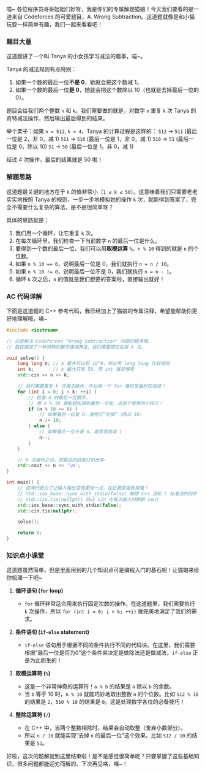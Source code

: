 喵~ 各位程序员哥哥姐姐们好呀，我是你们的专属解题猫娘！今天我们要看的是一道来自 Codeforces 的可爱题目，A. Wrong Subtraction。这道题就像是和小猫玩耍一样简单有趣，我们一起来看看吧！

### 题目大意

这道题讲了一个叫 Tanya 的小女孩学习减法的趣事，喵~。

Tanya 的减法规则有点特别：

1.  如果一个数的最后一位**不是 0**，她就会把这个数减 1。
2.  如果一个数的最后一位**是 0**，她就会把这个数除以 10（也就是去掉最后一位的 0）。

题目会给我们两个整数 `n` 和 `k`。我们需要做的就是，对数字 `n` 重复 `k` 次 Tanya 的奇特减法操作，然后输出最后得到的结果。

举个栗子：如果 `n = 512`, `k = 4`，Tanya 的计算过程是这样的：
`512` → `511` (最后一位是 2，非 0，减 1)
`511` → `510` (最后一位是 1，非 0，减 1)
`510` → `51`  (最后一位是 0，除以 10)
`51`  → `50`  (最后一位是 1，非 0，减 1)

经过 4 次操作，最后的结果就是 50 啦！

### 解题思路

这道题最关键的地方在于 `k` 的值非常小（`1 ≤ k ≤ 50`）。这意味着我们只需要老老实实地按照 Tanya 的规则，一步一步地模拟她的操作 `k` 次，就能得到答案了，完全不需要什么复杂的算法，是不是很简单呀？

具体的思路就是：

1.  我们用一个循环，让它重复 `k` 次。
2.  在每次循环里，我们检查一下当前数字 `n` 的最后一位是什么。
3.  要得到一个数的最后一位，我们可以用**取模运算** `%`。`n % 10` 得到的就是 `n` 的个位数。
4.  如果 `n % 10 == 0`，说明最后一位是 0，我们就执行 `n = n / 10`。
5.  如果 `n % 10 != 0`，说明最后一位不是 0，我们就执行 `n = n - 1`。
6.  循环 `k` 次之后，`n` 的值就是我们想要的答案啦，直接输出就好！

### AC 代码详解

下面是这道题的 C++ 参考代码，我已经加上了猫娘的专属注释，希望能帮助你更好地理解哦，喵~

```cpp
#include <iostream>

// 这是解决 Codeforces "Wrong Subtraction" 问题的程序哦。
// 题目描述了一种特殊的数字递减算法，我们需要把它应用 k 次。

void solve() {
    long long n; // n 最大可以到 10^9，所以用 long long 比较保险
    int k;       // k 最大只有 50，用 int 就足够啦
    std::cin >> n >> k;

    // 我们需要重复 k 次减法操作，所以用一个 for 循环是最好的选择！
    for (int i = 0; i < k; ++i) {
        // 检查 n 的最后一位数字。
        // 用 n % 10 就能轻松得到最后一位啦，这是个常用的小技巧！
        if (n % 10 == 0) {
            // 如果最后一位是 0，就把它“吃掉”（除以 10）
            n /= 10;
        } else {
            // 如果最后一位不是 0，就乖乖地减 1
            n--;
        }
    }

    // k 次操作之后，把最后的结果打印出来~
    std::cout << n << '\n';
}

int main() {
    // 这两行是为了让输入输出变得更快一点，在比赛里很有用哦！
    // std::ios_base::sync_with_stdio(false) 解除 C++ 流和 C 标准流的同步
    // std::cin.tie(nullptr) 防止 cin 在每次输入时刷新 cout
    std::ios_base::sync_with_stdio(false);
    std::cin.tie(nullptr);

    solve();

    return 0;
}
```

### 知识点小课堂

这道题虽然简单，但是里面用到的几个知识点可是编程入门的基石呢！让猫娘来给你梳理一下吧~

1.  **循环语句 (`for` loop)**
    *   `for` 循环非常适合用来执行固定次数的操作。在这道题里，我们需要执行 `k` 次操作，所以 `for (int i = 0; i < k; ++i)` 就完美地满足了我们的需求。

2.  **条件语句 (`if-else` statement)**
    *   `if-else` 语句用于根据不同的条件执行不同的代码块。在这里，我们需要根据“最后一位是否为0”这个条件来决定是做除法还是做减法，`if-else` 正是为此而生的！

3.  **取模运算符 (`%`)**
    *   这是一个非常神奇的运算符！`a % b` 的结果是 `a` 除以 `b` 的余数。
    *   当 `b` 等于 10 时，`n % 10` 就能巧妙地取出整数 `n` 的个位数。比如 `512 % 10` 的结果是 `2`，`510 % 10` 的结果是 `0`。这是处理数字各位的必备技巧！

4.  **整除运算符 (`/`)**
    *   在 C++ 中，当两个整数相除时，结果会自动取整（舍弃小数部分）。
    *   所以 `n / 10` 就能实现“去掉 `n` 的最后一位”这个效果。比如 `512 / 10` 的结果是 `51`。

好啦，这次的题解就到这里结束啦！是不是感觉很简单呢？只要掌握了这些基础知识，很多问题都能迎刃而解的。下次再见咯，喵~！